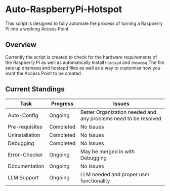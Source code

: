 # Auto-RaspberryPi-Hotspot
This script is designed to fully automate the process of turning a Raspberry Pi into a working Access Point

## Overview

Currently the script is created to check for the hardware requirements of the Raspberry Pi as well as automatically install `hostapd` and `dnsmasq`
The file sets up dnsmasq and hostapd files as well as a way to customize how you want the Access Point to be created

## Current Standings

|Task|Progress|Issues|
|----|--------|------|
|Auto-Config|Ongoing|Better Organization needed and any problems need to be resolved|
|Pre-requisites|Completed|No Issues|
|Uninstallation|Completed|No Issues|
|Debugging|Completed|No Issues|
|Error-Checker|Ongoing|May be merged in with Debugging|
|Documentation|Ongoing|No Issues|
|LLM Support|Ongoing|LLM needed and proper user functionality|
